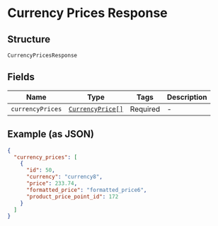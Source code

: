 
# Currency Prices Response

## Structure

`CurrencyPricesResponse`

## Fields

| Name | Type | Tags | Description |
|  --- | --- | --- | --- |
| `currencyPrices` | [`CurrencyPrice[]`](../../doc/models/currency-price.md) | Required | - |

## Example (as JSON)

```json
{
  "currency_prices": [
    {
      "id": 50,
      "currency": "currency8",
      "price": 233.74,
      "formatted_price": "formatted_price6",
      "product_price_point_id": 172
    }
  ]
}
```

